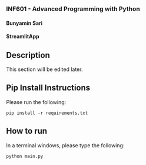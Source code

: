 ### INF601 - Advanced Programming with Python
#### Bunyamin Sari
#### StreamlitApp

## Description
This section will be edited later.
## Pip Install Instructions
Please run the following: 
```
pip install -r requirements.txt
```
## How to run
In a terminal windows, please type the following:
```
python main.py
```